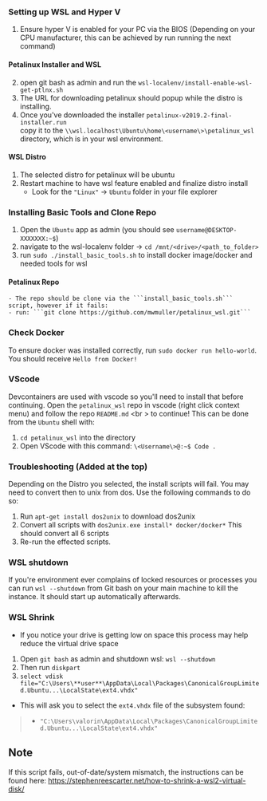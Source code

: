 ### Setting up WSL and Hyper V

1) Ensure hyper V is enabled for your PC via the BIOS (Depending on your CPU manufacturer, this can be achieved by run running the next command)

#### Petalinux Installer and WSL
2) open git bash as admin and run the ```wsl-localenv/install-enable-wsl-get-ptlnx.sh```
3) The URL for downloading petalinux should popup while the distro is installing.
4) Once you've downloaded the installer ```petalinux-v2019.2-final-installer.run```<br />
copy it to the ```\\wsl.localhost\Ubuntu\home\<username\>\petalinux_wsl``` directory, which is in your wsl environment. 

#### WSL Distro
1) The selected distro for petalinux will be ubuntu
2) Restart machine to have wsl feature enabled and finalize distro install
    - Look for the ```"Linux"``` -> ```Ubuntu``` folder in your file explorer

### Installing Basic Tools and Clone Repo
1) Open the ```Ubuntu``` app as admin (you should see ```username@DESKTOP-XXXXXXX:~$```)
2) navigate to the wsl-localenv folder -> ```cd /mnt/<drive>/<path_to_folder>```
2) run ```sudo ./install_basic_tools.sh``` to install docker image/docker and needed tools for wsl
#### Petalinux Repo
    - The repo should be clone via the ```install_basic_tools.sh``` script, however if it fails:
    - run: ```git clone https://github.com/mwmuller/petalinux_wsl.git```
    
### Check Docker
To ensure docker was installed correctly, run ```sudo docker run hello-world```.
You should receive ```Hello from Docker!```

### VScode

Devcontainers are used with vscode so you'll need to install that before continuing. 
Open the ```petalinux_wsl``` repo in vscode (right click context menu) and follow the repo ```README.md``` <br \>
to continue!
This can be done from the ```Ubuntu``` shell with:
1) ```cd petalinux_wsl``` into the directory
2) Open VScode with this command:  ```\<Username\>@:~$ Code .```

### Troubleshooting (Added at the top)
Depending on the Distro you selected, the install scripts will fail. You may need to convert
then to unix from dos.
Use the following commands to do so:
1) Run ```apt-get install dos2unix``` to download dos2unix
2) Convert all scripts with ```dos2unix.exe install* docker/docker*``` This should convert all 6 scripts
3) Re-run the effected scripts.

### WSL shutdown
If you're environment ever complains of locked resources or processes you can run ```wsl --shutdown```
from Git bash on your main machine to kill the instance. It should start up automatically afterwards.

### WSL Shrink
- If you notice your drive is getting low on space this process may help reduce the virtual drive space
1) Open ```git bash``` as admin and shutdown wsl: ```wsl --shutdown```
2) Then run ```diskpart```
3) ```select vdisk file="C:\Users\**user**\AppData\Local\Packages\CanonicalGroupLimited.Ubuntu...\LocalState\ext4.vhdx"```
- This will ask you to select the ```ext4.vhdx``` file of the subsystem found:
> - ```"C:\Users\valorin\AppData\Local\Packages\CanonicalGroupLimited.Ubuntu...\LocalState\ext4.vhdx"```

## Note
If this script fails, out-of-date/system mismatch, the instructions can be found here: https://stephenreescarter.net/how-to-shrink-a-wsl2-virtual-disk/